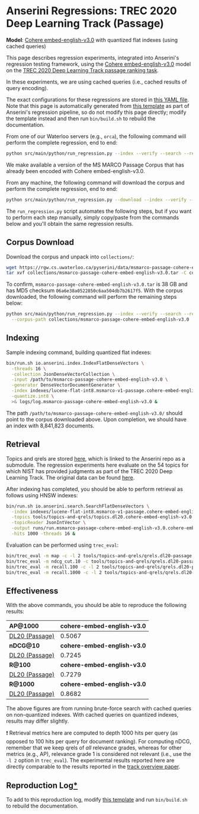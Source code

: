 # Anserini Regressions: TREC 2020 Deep Learning Track (Passage)

**Model**: [Cohere embed-english-v3.0](https://docs.cohere.com/reference/embed) with quantized flat indexes (using cached queries)

This page describes regression experiments, integrated into Anserini's regression testing framework, using the [Cohere embed-english-v3.0](https://docs.cohere.com/reference/embed) model on the [TREC 2020 Deep Learning Track passage ranking task](https://trec.nist.gov/data/deep2020.html).

In these experiments, we are using cached queries (i.e., cached results of query encoding).

The exact configurations for these regressions are stored in [this YAML file](../../src/main/resources/regression/dl20-passage.cohere-embed-english-v3.0.flat-int8.cached.yaml).
Note that this page is automatically generated from [this template](../../src/main/resources/docgen/templates/dl20-passage.cohere-embed-english-v3.0.flat-int8.cached.template) as part of Anserini's regression pipeline, so do not modify this page directly; modify the template instead and then run `bin/build.sh` to rebuild the documentation.

From one of our Waterloo servers (e.g., `orca`), the following command will perform the complete regression, end to end:

```bash
python src/main/python/run_regression.py --index --verify --search --regression dl20-passage.cohere-embed-english-v3.0.flat-int8.cached
```

We make available a version of the MS MARCO Passage Corpus that has already been encoded with Cohere embed-english-v3.0.

From any machine, the following command will download the corpus and perform the complete regression, end to end:

```bash
python src/main/python/run_regression.py --download --index --verify --search --regression dl20-passage.cohere-embed-english-v3.0.flat-int8.cached
```

The `run_regression.py` script automates the following steps, but if you want to perform each step manually, simply copy/paste from the commands below and you'll obtain the same regression results.

## Corpus Download

Download the corpus and unpack into `collections/`:

```bash
wget https://rgw.cs.uwaterloo.ca/pyserini/data/msmarco-passage-cohere-embed-english-v3.0.tar -P collections/
tar xvf collections/msmarco-passage-cohere-embed-english-v3.0.tar -C collections/
```

To confirm, `msmarco-passage-cohere-embed-english-v3.0.tar` is 38 GB and has MD5 checksum `06a6e38a0522850c6aa504db7b2617f5`.
With the corpus downloaded, the following command will perform the remaining steps below:

```bash
python src/main/python/run_regression.py --index --verify --search --regression dl20-passage.cohere-embed-english-v3.0.flat-int8.cached \
  --corpus-path collections/msmarco-passage-cohere-embed-english-v3.0
```

## Indexing

Sample indexing command, building quantized flat indexes:

```bash
bin/run.sh io.anserini.index.IndexFlatDenseVectors \
  -threads 16 \
  -collection JsonDenseVectorCollection \
  -input /path/to/msmarco-passage-cohere-embed-english-v3.0 \
  -generator DenseVectorDocumentGenerator \
  -index indexes/lucene-flat-int8.msmarco-v1-passage.cohere-embed-english-v3.0/ \
  -quantize.int8 \
  >& logs/log.msmarco-passage-cohere-embed-english-v3.0 &
```

The path `/path/to/msmarco-passage-cohere-embed-english-v3.0/` should point to the corpus downloaded above.
Upon completion, we should have an index with 8,841,823 documents.

## Retrieval

Topics and qrels are stored [here](https://github.com/castorini/anserini-tools/tree/master/topics-and-qrels), which is linked to the Anserini repo as a submodule.
The regression experiments here evaluate on the 54 topics for which NIST has provided judgments as part of the TREC 2020 Deep Learning Track.
The original data can be found [here](https://trec.nist.gov/data/deep2020.html).

After indexing has completed, you should be able to perform retrieval as follows using HNSW indexes:

```bash
bin/run.sh io.anserini.search.SearchFlatDenseVectors \
  -index indexes/lucene-flat-int8.msmarco-v1-passage.cohere-embed-english-v3.0/ \
  -topics tools/topics-and-qrels/topics.dl20.cohere-embed-english-v3.0.jsonl.gz \
  -topicReader JsonIntVector \
  -output runs/run.msmarco-passage-cohere-embed-english-v3.0.cohere-embed-english-v3.0-flat-int8-cached.topics.dl20.cohere-embed-english-v3.0.jsonl.txt \
  -hits 1000 -threads 16 &
```

Evaluation can be performed using `trec_eval`:

```bash
bin/trec_eval -m map -c -l 2 tools/topics-and-qrels/qrels.dl20-passage.txt runs/run.msmarco-passage-cohere-embed-english-v3.0.cohere-embed-english-v3.0-flat-int8-cached.topics.dl20.cohere-embed-english-v3.0.jsonl.txt
bin/trec_eval -m ndcg_cut.10 -c tools/topics-and-qrels/qrels.dl20-passage.txt runs/run.msmarco-passage-cohere-embed-english-v3.0.cohere-embed-english-v3.0-flat-int8-cached.topics.dl20.cohere-embed-english-v3.0.jsonl.txt
bin/trec_eval -m recall.100 -c -l 2 tools/topics-and-qrels/qrels.dl20-passage.txt runs/run.msmarco-passage-cohere-embed-english-v3.0.cohere-embed-english-v3.0-flat-int8-cached.topics.dl20.cohere-embed-english-v3.0.jsonl.txt
bin/trec_eval -m recall.1000 -c -l 2 tools/topics-and-qrels/qrels.dl20-passage.txt runs/run.msmarco-passage-cohere-embed-english-v3.0.cohere-embed-english-v3.0-flat-int8-cached.topics.dl20.cohere-embed-english-v3.0.jsonl.txt
```

## Effectiveness

With the above commands, you should be able to reproduce the following results:

| **AP@1000**                                                                                                  | **cohere-embed-english-v3.0**|
|:-------------------------------------------------------------------------------------------------------------|-----------|
| [DL20 (Passage)](https://trec.nist.gov/data/deep2020.html)                                                   | 0.5067    |
| **nDCG@10**                                                                                                  | **cohere-embed-english-v3.0**|
| [DL20 (Passage)](https://trec.nist.gov/data/deep2020.html)                                                   | 0.7245    |
| **R@100**                                                                                                    | **cohere-embed-english-v3.0**|
| [DL20 (Passage)](https://trec.nist.gov/data/deep2020.html)                                                   | 0.7279    |
| **R@1000**                                                                                                   | **cohere-embed-english-v3.0**|
| [DL20 (Passage)](https://trec.nist.gov/data/deep2020.html)                                                   | 0.8682    |

The above figures are from running brute-force search with cached queries on non-quantized indexes.
With cached queries on quantized indexes, results may differ slightly.

❗ Retrieval metrics here are computed to depth 1000 hits per query (as opposed to 100 hits per query for document ranking).
For computing nDCG, remember that we keep qrels of _all_ relevance grades, whereas for other metrics (e.g., AP), relevance grade 1 is considered not relevant (i.e., use the `-l 2` option in `trec_eval`).
The experimental results reported here are directly comparable to the results reported in the [track overview paper](https://arxiv.org/abs/2102.07662).

## Reproduction Log[*](reproducibility.md)

To add to this reproduction log, modify [this template](../../src/main/resources/docgen/templates/dl20-passage.cohere-embed-english-v3.0.flat-int8.cached.template) and run `bin/build.sh` to rebuild the documentation.
